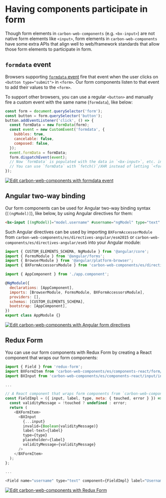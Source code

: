 # Having components participate in form

Though form elements in `carbon-web-components` (e.g. `<bx-input>`) are not native form elements like `<input>`, form elements in `carbon-web-components` have some extra APIs that align well to web/framework standards that allow those form elements to participate in form.

## `formdata` event

Browsers supporting [`formdata` event](https://www.chromestatus.com/feature/5662230242656256) fire that event when the user clicks on `<button type="submit">` in `<form>`. Our form components listen to that event to add their values to the `<form>`.

To support other browsers, you can use a regular `<button>` and manually fire a custom event with the same name (`formdata`), like below:

```javascript
const form = document.querySelector('form');
const button = form.querySelector('button');
button.addEventListener('click', () => {
  const formData = new FormData(form);
  const event = new CustomEvent('formdata', {
    bubbles: true,
    cancelable: false,
    composed: false,
  });
  event.formData = formData;
  form.dispatchEvent(event);
  // Now `formData` is populated with the data in `<bx-input>`, etc. in the `<form>`.
  // You can use `formData` with `fetch()`/XHR instead of letting `<form>` submit the data
});
```

[![Edit carbon-web-components with formdata event](https://codesandbox.io/static/img/play-codesandbox.svg)](https://codesandbox.io/s/github/carbon-design-system/carbon-web-components/tree/main/examples/codesandbox/form/basic)

## Angular two-way binding

Our form components can be used for Angular two-way binding syntax (`[(ngModel)]`), like below, by using Angular directives for them:

```html
<bx-input [(ngModel)]="model.username" #username="ngModel" type="text" name="username"></bx-input>
```

Such Angular directives can be used by importing `BXFormAccessorModule` from `carbon-web-components/es/directives-angular/esm2015` or `carbon-web-components/es/directives-angular/esm5` into your Angular module:

```javascript
import { CUSTOM_ELEMENTS_SCHEMA, NgModule } from '@angular/core';
import { FormsModule } from '@angular/forms';
import { BrowserModule } from '@angular/platform-browser';
import { BXFormAccessorsModule } from 'carbon-web-components/es/directives-angular/esm2015';

import { AppComponent } from './app.component';

@NgModule({
  declarations: [AppComponent],
  imports: [BrowserModule, FormsModule, BXFormAccessorsModule],
  providers: [],
  schemas: [CUSTOM_ELEMENTS_SCHEMA],
  bootstrap: [AppComponent],
})
export class AppModule {}
```

[![Edit carbon-web-components with Angular form directives](https://codesandbox.io/static/img/play-codesandbox.svg)](https://codesandbox.io/s/github/carbon-design-system/carbon-web-components/tree/main/examples/codesandbox/form/angular)

## Redux Form

You can use our form components with Redux Form by creating a React component that wraps our form components:

```javascript
import { Field } from 'redux-form';
import BXFormItem from 'carbon-web-components/es/components-react/form/form-item';
import BXInput from 'carbon-web-components/es/components-react/input/input';

...

// A React component that wraps form components from `carbon-web-components`
const FieldImpl = ({ input, label, type, meta: { touched, error } }) => {
  const validityMessage = !touched ? undefined : error;
  return (
    <BXFormItem>
      <BXInput
        {...input}
        invalid={Boolean(validityMessage)}
        label-text={label}
        type={type}
        placeholder={label}
        validityMessage={validityMessage}
      />
    </BXFormItem>
  );
};

...

<Field name="username" type="text" component={FieldImpl} label="Username" />
```

[![Edit carbon-web-components with Redux Form](https://codesandbox.io/static/img/play-codesandbox.svg)](https://codesandbox.io/s/github/carbon-design-system/carbon-web-components/tree/main/examples/codesandbox/form/redux-form)
